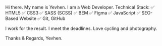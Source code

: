 Hi there. My name is Yevhen. I am a Web Developer.
Technical Stack:
✅ HTML5
✅ CSS3
✅ SASS (SCSS)
✅ BEM
✅ Figma
✅ JavaScript
✅ SEO-Based Website
✅ Git, GitHub

I work for the result. I meet the deadlines.
Love cycling and photography.

Thanks & Regards,
Yevhen.

